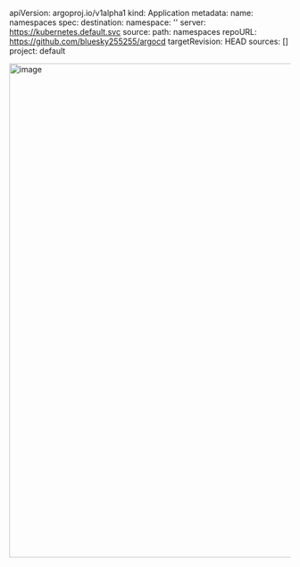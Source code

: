 

apiVersion: argoproj.io/v1alpha1
kind: Application
metadata:
  name: namespaces
spec:
  destination:
    namespace: ''
    server: https://kubernetes.default.svc
  source:
    path: namespaces
    repoURL: https://github.com/bluesky255255/argocd
    targetRevision: HEAD
  sources: []
  project: default

<img width="1154" height="884" alt="image" src="https://github.com/user-attachments/assets/e03ded78-50b0-4b33-a23a-acaa19eefe30" />

